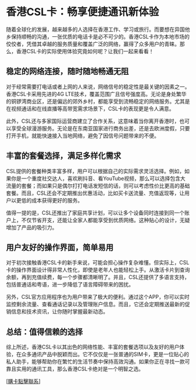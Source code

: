 # 香港CSL卡：畅享便捷通讯新体验

随着全球化的发展，越来越多的人选择在香港工作、学习或旅行。而要想在异国他乡保持顺畅的沟通，一张优质的电话卡是必不可少的。香港CSL卡作为本地市场的佼佼者，凭借其卓越的服务质量和覆盖广泛的网络，赢得了众多用户的青睐。那么，香港CSL卡的实际使用体验究竟如何呢？让我们一起来看看！

## 稳定的网络连接，随时随地畅通无阻

对于经常需要打电话或者上网的人来说，网络信号的稳定性是最关键的因素之一。香港CSL卡采用先进的4G LTE技术，覆盖范围广且信号强度高。无论是身处繁华的铜锣湾商业区，还是偏远的郊外乡村，都能享受到流畅稳定的网络服务。尤其是在视频通话和在线直播等高带宽需求场景下，CSL卡的表现更是令人满意。

此外，CSL还与多家国际运营商建立了合作关系，这意味着当你离开香港时，也可以享受全球漫游服务。无论是在东南亚国家进行商务出差，还是去欧洲度假，只要打开手机，就能快速接入当地网络，避免了因信号问题带来的不便。

## 丰富的套餐选择，满足多样化需求

CSL提供的套餐种类丰富多样，用户可以根据自己的实际需求灵活选择。例如，如果你是一个重度社交达人，喜欢刷抖音、看YouTube视频，那么可以选择包含大流量的套餐；而如果只是偶尔打打电话发短信的话，则可以考虑性价比更高的基础套餐。而且，CSL还会不定期推出优惠活动，比如买卡送流量、充值返现等，让用户以更低的成本获得更好的服务。

值得一提的是，CSL还推出了家庭共享计划，可以让多个设备同时连接到同一个账户上，不仅节省开支，还能让全家人都能享受到优质网络。这种贴心的设计，无疑增加了产品的吸引力。

## 用户友好的操作界面，简单易用

对于初次接触香港CSL卡的新手来说，可能会担心操作复杂难懂。但实际上，CSL卡的操作界面设计得非常人性化，即使是老年人也能轻松上手。从激活卡片到查询余额，再到充值续费，每一个步骤都清晰明了。并且，CSL还提供了多语言支持，包括普通话和粤语，进一步降低了语言障碍带来的困扰。

另外，CSL官方应用程序也为用户带来了极大的便利。通过这个APP，你可以实时监控剩余流量、查看通话记录以及管理账户信息。而且，它还会定期推送最新的促销信息和技术资讯，让你随时掌握最新动态。

## 总结：值得信赖的选择

综上所述，香港CSL卡以其出色的网络性能、丰富的套餐选项以及友好的用户体验，在众多通讯产品中脱颖而出。它不仅仅是一张普通的SIM卡，更是一位贴心的私人助手，能够帮助你在繁忙的生活节奏中保持高效沟通。如果你正在寻找一款可靠且实用的通讯工具，那么香港CSL卡绝对是一个明智之选。

[[購卡點擊聯系](https://t.me/s/SXDXQF)]